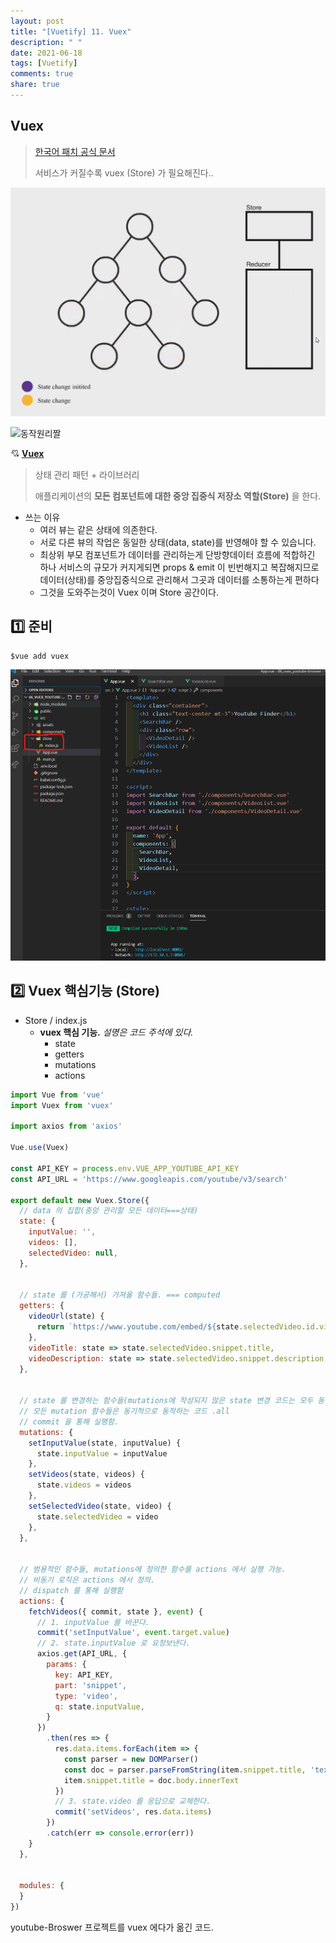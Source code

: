 ```yaml
---
layout: post
title: "[Vuetify] 11. Vuex"
description: " "
date: 2021-06-18
tags: [Vuetify]
comments: true
share: true
---
```



## Vuex

> [한국어 패치 공식 문서](https://vuex.vuejs.org/kr/)
>
> 서비스가 커질수록 vuex (Store) 가 필요해진다..

![image-20200608094158612](images/image-20200608094158612.png)



![동작원리짤](https://miro.medium.com/max/1920/0*5BcWxyQW7ai1JsVd.gif)





:cupid: **[Vuex](https://vuex.vuejs.org/kr/)**

> 상태 관리 패턴 + 라이브러리
>
> 애플리케이션의 **모든 컴포넌트에 대한 중앙 집중식 저장소 역할(Store)** 을 한다.



- 쓰는 이유
  - 여러 뷰는 같은 상태에 의존한다.
  - 서로 다른 뷰의 작업은 동일한 상태(data, state)를 반영해야 할 수 있습니다.
  - 최상위 부모 컴포넌트가 데이터를 관리하는게 단방향데이터 흐름에 적합하긴 하나
    서비스의 규모가 커지게되면 props & emit 이 빈번해지고 복잡해지므로 
    데이터(상태)를 중앙집중식으로 관리해서 그곳과 데이터를 소통하는게 편하다
  - 그것을 도와주는것이 Vuex 이며 Store 공간이다.











## :one: 준비

```shell
$vue add vuex
```

![image-20200608185307016](images/image-20200608185307016.png)





## :two: Vuex 핵심기능 (Store)

- Store / index.js
  - **vuex 핵심 기능.** *설명은 코드 주석에 있다.*
    - state
    - getters
    - mutations
    - actions

```js
import Vue from 'vue'
import Vuex from 'vuex'

import axios from 'axios'

Vue.use(Vuex)

const API_KEY = process.env.VUE_APP_YOUTUBE_API_KEY
const API_URL = 'https://www.googleapis.com/youtube/v3/search'

export default new Vuex.Store({
  // data 의 집합(중앙 관리할 모든 데이터===상태)
  state: {
    inputValue: '',
    videos: [],
    selectedVideo: null,
  },


  // state 를 (가공해서) 가져올 함수들. === computed
  getters: {
    videoUrl(state) {
      return `https://www.youtube.com/embed/${state.selectedVideo.id.videoId}`
    },
    videoTitle: state => state.selectedVideo.snippet.title,
    videoDescription: state => state.selectedVideo.snippet.description,
  },


  // state 를 변경하는 함수들(mutations에 작성되지 않은 state 변경 코드는 모두 동작하지 않음)
  // 모든 mutation 함수들은 동기적으로 동작하는 코드 .all
  // commit 을 통해 실행함.
  mutations: {
    setInputValue(state, inputValue) {
      state.inputValue = inputValue
    },
    setVideos(state, videos) {
      state.videos = videos
    },
    setSelectedVideo(state, video) {
      state.selectedVideo = video
    },
  },


  // 범용적인 함수들, mutations에 정의한 함수를 actions 에서 실행 가능.
  // 비동기 로직은 actions 에서 정의.
  // dispatch 를 통해 실행함
  actions: {
    fetchVideos({ commit, state }, event) {
      // 1. inputValue 를 바꾼다.
      commit('setInputValue', event.target.value)
      // 2. state.inputValue 로 요청보낸다.
      axios.get(API_URL, {
        params: {
          key: API_KEY,
          part: 'snippet',
          type: 'video',
          q: state.inputValue,
        }
      })
        .then(res => {
          res.data.items.forEach(item => {
            const parser = new DOMParser()
            const doc = parser.parseFromString(item.snippet.title, 'text/html')
            item.snippet.title = doc.body.innerText
          })
          // 3. state.video 를 응답으로 교체한다.
          commit('setVideos', res.data.items)
        })
        .catch(err => console.error(err))
    }
  },


  modules: {
  }
})

```



youtube-Broswer 프로젝트를 vuex 에다가 옮긴 코드.









